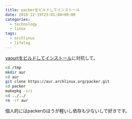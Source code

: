 ```yaml
---
title: packerをビルドしてインストール
date: 2016-12-19T23:01:04+09:00
categories:
  - technology
  - linux
tags:
  - archlinux
  - lifelog
---
```


[yaourtをビルドしてインストール](http://blog.surume.tk/yaourt-build-install/)に対抗して。

```bash
cd /tmp
mkdir aur
cd aur
git clone https://aur.archlinux.org/packer.git
cd packer
makepkg -sri
cd ../../
rm -rf aur
```
個人的にはpackerのほうが軽いし依存も少ないしで好きです。
